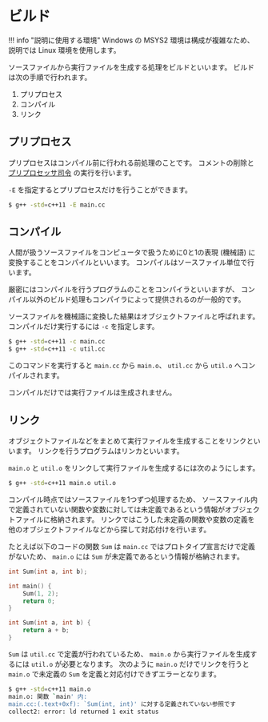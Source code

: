 # ビルド

!!! info "説明に使用する環境"
    Windows の MSYS2 環境は構成が複雑なため、説明では Linux 環境を使用します。

ソースファイルから実行ファイルを生成する処理をビルドといいます。
ビルドは次の手順で行われます。

1. プリプロセス
1. コンパイル
1. リンク

## プリプロセス

プリプロセスはコンパイル前に行われる前処理のことです。
コメントの削除と [プリプロセッサ司令] の実行を行います。

[プリプロセッサ司令]: appendix-preprocessor-directives.md

`-E` を指定するとプリプロセスだけを行うことができます。

```bash
$ g++ -std=c++11 -E main.cc
```

## コンパイル

人間が扱うソースファイルをコンピュータで扱うために0と1の表現 (機械語) に変換することをコンパイルといいます。
コンパイルはソースファイル単位で行います。

厳密にはコンパイルを行うプログラムのことをコンパイラといいますが、
コンパイル以外のビルド処理もコンパイラによって提供されるのが一般的です。

ソースファイルを機械語に変換した結果はオブジェクトファイルと呼ばれます。
コンパイルだけ実行するには `-c` を指定します。

```bash
$ g++ -std=c++11 -c main.cc
$ g++ -std=c++11 -c util.cc
```

このコマンドを実行すると
`main.cc` から `main.o`、 `util.cc` から `util.o` へコンパイルされます。

コンパイルだけでは実行ファイルは生成されません。

## リンク

オブジェクトファイルなどをまとめて実行ファイルを生成することをリンクといいます。
リンクを行うプログラムはリンカといいます。

`main.o` と `util.o` をリンクして実行ファイルを生成するには次のようにします。

```bash
$ g++ -std=c++11 main.o util.o
```

コンパイル時点ではソースファイルを1つずつ処理するため、
ソースファイル内で定義されていない関数や変数に対しては未定義であるという情報がオブジェクトファイルに格納されます。
リンクではこうした未定義の関数や変数の定義を他のオブジェクトファイルなどから探して対応付けを行います。

たとえば以下のコードの関数 `Sum` は `main.cc` ではプロトタイプ宣言だけで定義がないため、
`main.o` には `Sum` が未定義であるという情報が格納されます。

```cpp tab="main.cc"
int Sum(int a, int b);

int main() {
    Sum(1, 2);
    return 0;
}
```

```cpp tab="util.cc"
int Sum(int a, int b) {
    return a + b;
}
```

`Sum` は `util.cc` で定義が行われているため、
`main.o` から実行ファイルを生成するには `util.o` が必要となります。
次のように `main.o` だけでリンクを行うと `main.o` で未定義の `Sum` を定義と対応付けできずエラーとなります。

```bash
$ g++ -std=c++11 main.o
main.o: 関数 `main' 内:
main.cc:(.text+0xf): `Sum(int, int)' に対する定義されていない参照です
collect2: error: ld returned 1 exit status
```
